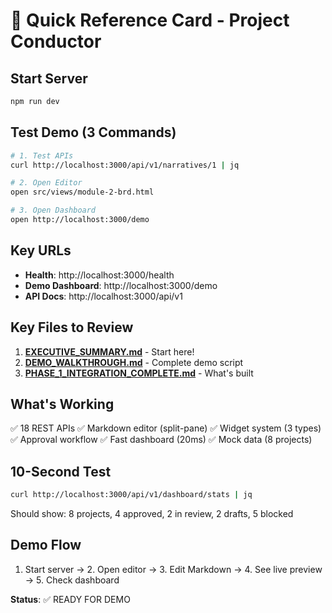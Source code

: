 # 🚀 Quick Reference Card - Project Conductor

## Start Server
```bash
npm run dev
```

## Test Demo (3 Commands)
```bash
# 1. Test APIs
curl http://localhost:3000/api/v1/narratives/1 | jq

# 2. Open Editor
open src/views/module-2-brd.html

# 3. Open Dashboard
open http://localhost:3000/demo
```

## Key URLs
- **Health**: http://localhost:3000/health
- **Demo Dashboard**: http://localhost:3000/demo
- **API Docs**: http://localhost:3000/api/v1

## Key Files to Review
1. **[EXECUTIVE_SUMMARY.md](EXECUTIVE_SUMMARY.md)** - Start here! 
2. **[DEMO_WALKTHROUGH.md](DEMO_WALKTHROUGH.md)** - Complete demo script
3. **[PHASE_1_INTEGRATION_COMPLETE.md](PHASE_1_INTEGRATION_COMPLETE.md)** - What's built

## What's Working
✅ 18 REST APIs
✅ Markdown editor (split-pane)
✅ Widget system (3 types)
✅ Approval workflow
✅ Fast dashboard (20ms)
✅ Mock data (8 projects)

## 10-Second Test
```bash
curl http://localhost:3000/api/v1/dashboard/stats | jq
```

Should show: 8 projects, 4 approved, 2 in review, 2 drafts, 5 blocked

## Demo Flow
1. Start server → 2. Open editor → 3. Edit Markdown → 4. See live preview → 5. Check dashboard

**Status**: ✅ READY FOR DEMO
